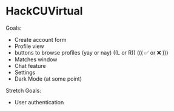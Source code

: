 # HackCUVirtual

Goals:
- Create account form
- Profile view
- buttons to browse profiles (yay or nay) ((L or R)) ((( :white_check_mark: or :x: )))
- Matches window
- Chat feature
- Settings
- Dark Mode (at some point)

Stretch Goals:
- User authentication
